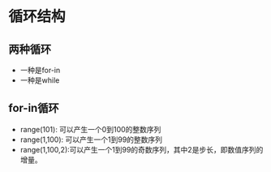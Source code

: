 # 循环结构

## 两种循环
* 一种是for-in
* 一种是while

## for-in循环
* range(101): 可以产生一个0到100的整数序列
* range(1,100): 可以产生一个1到99的整数序列
* range(1,100,2):可以产生一个1到99的奇数序列，其中2是步长，即数值序列的增量。